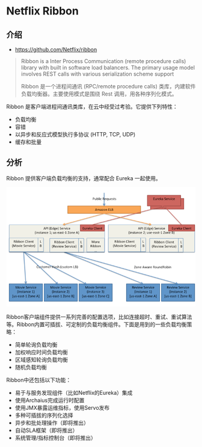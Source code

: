 # Netflix Ribbon

## 介绍

- https://github.com/Netflix/ribbon

> Ribbon is a Inter Process Communication (remote procedure calls) library with built in software load balancers. The primary usage model involves REST calls with various serialization scheme support
>
> Ribbon 是一个进程间通讯 (RPC/remote procedure calls) 类库，内建软件负载均衡器。主要使用模式是围绕 Rest 调用，用各种序列化模式。

Ribbon 是客户端进程间通讯类库，在云中经受过考验。它提供下列特性：

- 负载均衡
- 容错
- 以异步和反应式模型执行多协议 (HTTP, TCP, UDP)
- 缓存和批量

## 分析

Ribbon 提供客户端负载均衡的支持，通常配合 Eureka 一起使用。

![](images/ribbon.png)

Ribbon客户端组件提供一系列完善的配置选项，比如连接超时、重试、重试算法等。Ribbon内置可插拔、可定制的负载均衡组件。下面是用到的一些负载均衡策略：

- 简单轮询负载均衡
- 加权响应时间负载均衡
- 区域感知轮询负载均衡
- 随机负载均衡

Ribbon中还包括以下功能：

- 易于与服务发现组件（比如Netflix的Eureka）集成
- 使用Archaius完成运行时配置
- 使用JMX暴露运维指标，使用Servo发布
- 多种可插拔的序列化选择
- 异步和批处理操作（即将推出）
- 自动SLA框架（即将推出）
- 系统管理/指标控制台（即将推出）


